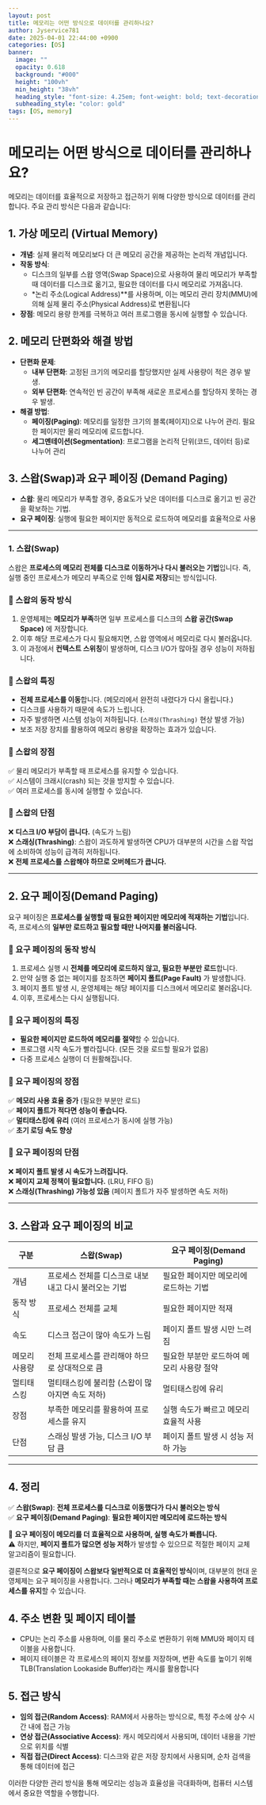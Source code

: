 ```yaml
---
layout: post
title: 메모리는 어떤 방식으로 데이터를 관리하나요?
author: Jyservice781
date: 2025-04-01 22:44:00 +0900 
categories: [OS]
banner:
  image: ""
  opacity: 0.618
  background: "#000"
  height: "100vh"
  min_height: "38vh"
  heading_style: "font-size: 4.25em; font-weight: bold; text-decoration: underline"
  subheading_style: "color: gold"
tags: [OS, memory]
---
```

# 메모리는 어떤 방식으로 데이터를 관리하나요?

메모리는 데이터를 효율적으로 저장하고 접근하기 위해 다양한 방식으로 데이터를 관리합니다. 주요 관리 방식은 다음과 같습니다:

## **1. 가상 메모리 (Virtual Memory)**

- **개념**: 실제 물리적 메모리보다 더 큰 메모리 공간을 제공하는 논리적 개념입니다.
- **작동 방식**:
    - 디스크의 일부를 스왑 영역(Swap Space)으로 사용하여 물리 메모리가 부족할 때 데이터를 디스크로 옮기고, 필요한 데이터를 다시 메모리로 가져옵니다.
    - *논리 주소(Logical Address)**를 사용하며, 이는 메모리 관리 장치(MMU)에 의해 실제 물리 주소(Physical Address)로 변환됩니다
- **장점**: 메모리 용량 한계를 극복하고 여러 프로그램을 동시에 실행할 수 있습니다.

## **2. 메모리 단편화와 해결 방법**

- **단편화 문제**:
    - **내부 단편화**: 고정된 크기의 메모리를 할당했지만 실제 사용량이 적은 경우 발생.
    - **외부 단편화**: 연속적인 빈 공간이 부족해 새로운 프로세스를 할당하지 못하는 경우 발생.
- **해결 방법**:
    - **페이징(Paging)**: 메모리를 일정한 크기의 블록(페이지)으로 나누어 관리. 필요한 페이지만 물리 메모리에 로드합니다.
    - **세그멘테이션(Segmentation)**: 프로그램을 논리적 단위(코드, 데이터 등)로 나누어 관리

## **3. 스왑(Swap)과 요구 페이징 (Demand Paging)**

- **스왑**: 물리 메모리가 부족할 경우, 중요도가 낮은 데이터를 디스크로 옮기고 빈 공간을 확보하는 기법.
- **요구 페이징**: 실행에 필요한 페이지만 동적으로 로드하여 메모리를 효율적으로 사용
---

### 1. 스왑(Swap)

스왑은 **프로세스의 메모리 전체를 디스크로 이동하거나 다시 불러오는 기법**입니다. 즉, 실행 중인 프로세스가 메모리 부족으로 인해 **임시로 저장**되는 방식입니다.

### 🔹 스왑의 동작 방식

1. 운영체제는 **메모리가 부족**하면 일부 프로세스를 디스크의 **스왑 공간(Swap Space)** 에 저장합니다.
2. 이후 해당 프로세스가 다시 필요해지면, 스왑 영역에서 메모리로 다시 불러옵니다.
3. 이 과정에서 **컨텍스트 스위칭**이 발생하며, 디스크 I/O가 많아질 경우 성능이 저하됩니다.

### 🔹 스왑의 특징

- **전체 프로세스를 이동**합니다. (메모리에서 완전히 내렸다가 다시 올립니다.)
- 디스크를 사용하기 때문에 속도가 느립니다.
- 자주 발생하면 시스템 성능이 저하됩니다. (`스래싱(Thrashing)` 현상 발생 가능)
- 보조 저장 장치를 활용하여 메모리 용량을 확장하는 효과가 있습니다.

### 🔹 스왑의 장점

✅ 물리 메모리가 부족할 때 프로세스를 유지할 수 있습니다.  
✅ 시스템이 크래시(crash) 되는 것을 방지할 수 있습니다.  
✅ 여러 프로세스를 동시에 실행할 수 있습니다.  

### 🔹 스왑의 단점

❌ **디스크 I/O 부담이 큽니다.** (속도가 느림)  
❌ **스래싱(Thrashing)**: 스왑이 과도하게 발생하면 CPU가 대부분의 시간을 스왑 작업에 소비하여 성능이 급격히 저하됩니다.  
❌ **전체 프로세스를 스왑해야 하므로 오버헤드가 큽니다.**  

---

## 2. 요구 페이징(Demand Paging)

요구 페이징은 **프로세스를 실행할 때 필요한 페이지만 메모리에 적재하는 기법**입니다. 즉, 프로세스의 **일부만 로드하고 필요할 때만 나머지를 불러옵니다.**  

### 🔹 요구 페이징의 동작 방식

1. 프로세스 실행 시 **전체를 메모리에 로드하지 않고, 필요한 부분만 로드**합니다.
2. 만약 실행 중 없는 페이지를 참조하면 **페이지 폴트(Page Fault)** 가 발생합니다.
3. 페이지 폴트 발생 시, 운영체제는 해당 페이지를 디스크에서 메모리로 불러옵니다.
4. 이후, 프로세스는 다시 실행됩니다.

### 🔹 요구 페이징의 특징

- **필요한 페이지만 로드하여 메모리를 절약**할 수 있습니다.
- 프로그램 시작 속도가 빨라집니다. (모든 것을 로드할 필요가 없음)
- 다중 프로세스 실행이 더 원활해집니다.

### 🔹 요구 페이징의 장점

✅ **메모리 사용 효율 증가** (필요한 부분만 로드)  
✅ **페이지 폴트가 적다면 성능이 좋습니다.**  
✅ **멀티태스킹에 유리** (여러 프로세스가 동시에 실행 가능)  
✅ **초기 로딩 속도 향상**  

### 🔹 요구 페이징의 단점

❌ **페이지 폴트 발생 시 속도가 느려집니다.**  
❌ **페이지 교체 정책이 필요합니다.** (LRU, FIFO 등)  
❌ **스래싱(Thrashing) 가능성 있음** (페이지 폴트가 자주 발생하면 속도 저하)  

---

## 3. 스왑과 요구 페이징의 비교

| 구분 | 스왑(Swap) | 요구 페이징(Demand Paging) |
|------|----------|----------------|
| 개념 | 프로세스 전체를 디스크로 내보내고 다시 불러오는 기법 | 필요한 페이지만 메모리에 로드하는 기법 |
| 동작 방식 | 프로세스 전체를 교체 | 필요한 페이지만 적재 |
| 속도 | 디스크 접근이 많아 속도가 느림 | 페이지 폴트 발생 시만 느려짐 |
| 메모리 사용량 | 전체 프로세스를 관리해야 하므로 상대적으로 큼 | 필요한 부분만 로드하여 메모리 사용량 절약 |
| 멀티태스킹 | 멀티태스킹에 불리함 (스왑이 많아지면 속도 저하) | 멀티태스킹에 유리 |
| 장점 | 부족한 메모리를 활용하여 프로세스를 유지 | 실행 속도가 빠르고 메모리 효율적 사용 |
| 단점 | 스래싱 발생 가능, 디스크 I/O 부담 큼 | 페이지 폴트 발생 시 성능 저하 가능 |

---

## 4. 정리

✅ **스왑(Swap)**: **전체 프로세스를 디스크로 이동했다가 다시 불러오는 방식**  
✅ **요구 페이징(Demand Paging)**: **필요한 페이지만 메모리에 로드하는 방식**  

🚀 **요구 페이징이 메모리를 더 효율적으로 사용하며, 실행 속도가 빠릅니다.**  
⚠️ 하지만, **페이지 폴트가 많으면 성능 저하**가 발생할 수 있으므로 적절한 페이지 교체 알고리즘이 필요합니다.  

결론적으로 **요구 페이징이 스왑보다 일반적으로 더 효율적인 방식**이며, 대부분의 현대 운영체제는 요구 페이징을 사용합니다. 그러나 **메모리가 부족할 때는 스왑을 사용하여 프로세스를 유지**할 수 있습니다.

## **4. 주소 변환 및 페이지 테이블**

- CPU는 논리 주소를 사용하며, 이를 물리 주소로 변환하기 위해 MMU와 페이지 테이블을 사용합니다.
- 페이지 테이블은 각 프로세스의 페이지 정보를 저장하며, 변환 속도를 높이기 위해 TLB(Translation Lookaside Buffer)라는 캐시를 활용합니다

## **5. 접근 방식**

- **임의 접근(Random Access)**: RAM에서 사용하는 방식으로, 특정 주소에 상수 시간 내에 접근 가능
- **연상 접근(Associative Access)**: 캐시 메모리에서 사용되며, 데이터 내용을 기반으로 위치를 식별
- **직접 접근(Direct Access)**: 디스크와 같은 저장 장치에서 사용되며, 순차 검색을 통해 데이터에 접근

이러한 다양한 관리 방식을 통해 메모리는 성능과 효율성을 극대화하며, 컴퓨터 시스템에서 중요한 역할을 수행합니다.